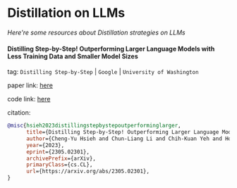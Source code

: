 # Distillation on LLMs
*Here're some resources about Distillation strategies on LLMs*


#### Distilling Step-by-Step! Outperforming Larger Language Models with Less Training Data and Smaller Model Sizes

tag: `Distilling Step-by-Step` | `Google` | `University of Washington`

paper link: [here](https://arxiv.org/pdf/2305.02301)

code link: [here](https://github.com/google-research/distilling-step-by-step)

citation:

```bibtex
@misc{hsieh2023distillingstepbystepoutperforminglarger,
      title={Distilling Step-by-Step! Outperforming Larger Language Models with Less Training Data and Smaller Model Sizes}, 
      author={Cheng-Yu Hsieh and Chun-Liang Li and Chih-Kuan Yeh and Hootan Nakhost and Yasuhisa Fujii and Alexander Ratner and Ranjay Krishna and Chen-Yu Lee and Tomas Pfister},
      year={2023},
      eprint={2305.02301},
      archivePrefix={arXiv},
      primaryClass={cs.CL},
      url={https://arxiv.org/abs/2305.02301}, 
}
```